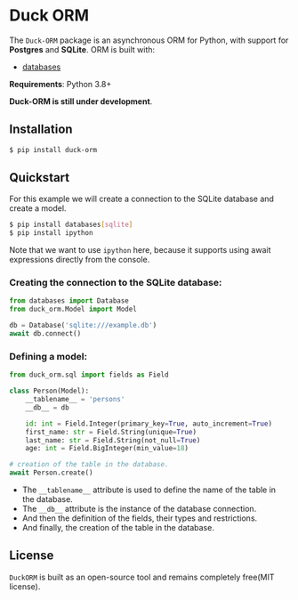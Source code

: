 # Duck ORM

The `Duck-ORM` package is an asynchronous ORM for Python, with support for **Postgres** and **SQLite**. ORM is built with:

- [databases](https://github.com/encode/databases)

**Requirements**: Python 3.8+

**Duck-ORM is still under development**.

## Installation

```bash
$ pip install duck-orm
```

## Quickstart

For this example we will create a connection to the SQLite database and create a model.

```bash
$ pip install databases[sqlite]
$ pip install ipython
```

Note that we want to use `ipython` here, because it supports using await expressions directly from the console.

### Creating the connection to the SQLite database:

```Python
from databases import Database
from duck_orm.Model import Model

db = Database('sqlite:///example.db')
await db.connect()
```

### Defining a model:

```Python
from duck_orm.sql import fields as Field

class Person(Model):
    __tablename__ = 'persons'
    __db__ = db

    id: int = Field.Integer(primary_key=True, auto_increment=True)
    first_name: str = Field.String(unique=True)
    last_name: str = Field.String(not_null=True)
    age: int = Field.BigInteger(min_value=18)

# creation of the table in the database.
await Person.create()
```

- The `__tablename__` attribute is used to define the name of the table in the database.
- The `__db__` attribute is the instance of the database connection.
- And then the definition of the fields, their types and restrictions.
- And finally, the creation of the table in the database.

## License

`DuckORM` is built as an open-source tool and remains completely free(MIT license).
